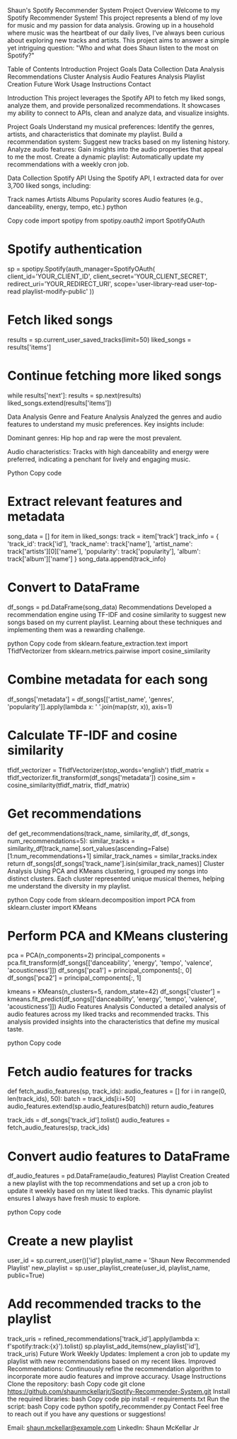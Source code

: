 Shaun's Spotify Recommender System
Project Overview
Welcome to my Spotify Recommender System! This project represents a blend of my love for music and my passion for data analysis. Growing up in a household where music was the heartbeat of our daily lives, I’ve always been curious about exploring new tracks and artists. This project aims to answer a simple yet intriguing question: "Who and what does Shaun listen to the most on Spotify?"

Table of Contents
Introduction
Project Goals
Data Collection
Data Analysis
Recommendations
Cluster Analysis
Audio Features Analysis
Playlist Creation
Future Work
Usage Instructions
Contact

Introduction
This project leverages the Spotify API to fetch my liked songs, analyze them, and provide personalized recommendations. It showcases my ability to connect to APIs, clean and analyze data, and visualize insights.

Project Goals
Understand my musical preferences: Identify the genres, artists, and characteristics that dominate my playlist.
Build a recommendation system: Suggest new tracks based on my listening history.
Analyze audio features: Gain insights into the audio properties that appeal to me the most.
Create a dynamic playlist: Automatically update my recommendations with a weekly cron job.

Data Collection
Spotify API
Using the Spotify API, I extracted data for over 3,700 liked songs, including:

Track names
Artists
Albums
Popularity scores
Audio features (e.g., danceability, energy, tempo, etc.)
python

Copy code
import spotipy
from spotipy.oauth2 import SpotifyOAuth

# Spotify authentication
sp = spotipy.Spotify(auth_manager=SpotifyOAuth(
    client_id='YOUR_CLIENT_ID',
    client_secret='YOUR_CLIENT_SECRET',
    redirect_uri='YOUR_REDIRECT_URI',
    scope='user-library-read user-top-read playlist-modify-public'
))

# Fetch liked songs
results = sp.current_user_saved_tracks(limit=50)
liked_songs = results['items']

# Continue fetching more liked songs
while results['next']:
    results = sp.next(results)
    liked_songs.extend(results['items'])

Data Analysis
Genre and Feature Analysis
Analyzed the genres and audio features to understand my music preferences. Key insights include:

Dominant genres: Hip hop and rap were the most prevalent.

Audio characteristics: Tracks with high danceability and energy were preferred, indicating a penchant for lively and engaging music.

Python
Copy code
# Extract relevant features and metadata
song_data = []
for item in liked_songs:
    track = item['track']
    track_info = {
        'track_id': track['id'],
        'track_name': track['name'],
        'artist_name': track['artists'][0]['name'],
        'popularity': track['popularity'],
        'album': track['album']['name']
    }
    song_data.append(track_info)

# Convert to DataFrame
df_songs = pd.DataFrame(song_data)
Recommendations
Developed a recommendation engine using TF-IDF and cosine similarity to suggest new songs based on my current playlist. Learning about these techniques and implementing them was a rewarding challenge.

python
Copy code
from sklearn.feature_extraction.text import TfidfVectorizer
from sklearn.metrics.pairwise import cosine_similarity

# Combine metadata for each song
df_songs['metadata'] = df_songs[['artist_name', 'genres', 'popularity']].apply(lambda x: ' '.join(map(str, x)), axis=1)

# Calculate TF-IDF and cosine similarity
tfidf_vectorizer = TfidfVectorizer(stop_words='english')
tfidf_matrix = tfidf_vectorizer.fit_transform(df_songs['metadata'])
cosine_sim = cosine_similarity(tfidf_matrix, tfidf_matrix)

# Get recommendations
def get_recommendations(track_name, similarity_df, df_songs, num_recommendations=5):
    similar_tracks = similarity_df[track_name].sort_values(ascending=False)[1:num_recommendations+1]
    similar_track_names = similar_tracks.index
    return df_songs[df_songs['track_name'].isin(similar_track_names)]
Cluster Analysis
Using PCA and KMeans clustering, I grouped my songs into distinct clusters. Each cluster represented unique musical themes, helping me understand the diversity in my playlist.

python
Copy code
from sklearn.decomposition import PCA
from sklearn.cluster import KMeans

# Perform PCA and KMeans clustering
pca = PCA(n_components=2)
principal_components = pca.fit_transform(df_songs[['danceability', 'energy', 'tempo', 'valence', 'acousticness']])
df_songs['pca1'] = principal_components[:, 0]
df_songs['pca2'] = principal_components[:, 1]

kmeans = KMeans(n_clusters=5, random_state=42)
df_songs['cluster'] = kmeans.fit_predict(df_songs[['danceability', 'energy', 'tempo', 'valence', 'acousticness']])
Audio Features Analysis
Conducted a detailed analysis of audio features across my liked tracks and recommended tracks. This analysis provided insights into the characteristics that define my musical taste.

python
Copy code
# Fetch audio features for tracks
def fetch_audio_features(sp, track_ids):
    audio_features = []
    for i in range(0, len(track_ids), 50):
        batch = track_ids[i:i+50]
        audio_features.extend(sp.audio_features(batch))
    return audio_features

track_ids = df_songs['track_id'].tolist()
audio_features = fetch_audio_features(sp, track_ids)

# Convert audio features to DataFrame
df_audio_features = pd.DataFrame(audio_features)
Playlist Creation
Created a new playlist with the top recommendations and set up a cron job to update it weekly based on my latest liked tracks. This dynamic playlist ensures I always have fresh music to explore.

python
Copy code
# Create a new playlist
user_id = sp.current_user()['id']
playlist_name = 'Shaun New Recommended Playlist'
new_playlist = sp.user_playlist_create(user_id, playlist_name, public=True)

# Add recommended tracks to the playlist
track_uris = refined_recommendations['track_id'].apply(lambda x: f'spotify:track:{x}').tolist()
sp.playlist_add_items(new_playlist['id'], track_uris)
Future Work
Weekly Updates: Implement a cron job to update my playlist with new recommendations based on my recent likes.
Improved Recommendations: Continuously refine the recommendation algorithm to incorporate more audio features and improve accuracy.
Usage Instructions
Clone the repository:
bash
Copy code
git clone https://github.com/shaunmckellarjr/Spotify-Recommender-System.git
Install the required libraries:
bash
Copy code
pip install -r requirements.txt
Run the script:
bash
Copy code
python spotify_recommender.py
Contact
Feel free to reach out if you have any questions or suggestions!

Email: shaun.mckellar@example.com
LinkedIn: Shaun McKellar Jr
